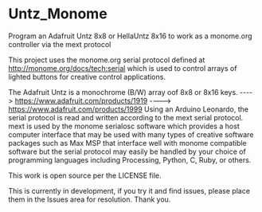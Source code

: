 # Untz_Monome
Program an Adafruit Untz 8x8 or HellaUntz 8x16 to work as a monome.org controller via the mext protocol

This project uses the monome.org serial protocol defined at http://monome.org/docs/tech:serial which is used to control arrays of lighted buttons for creative control applications.

The Adafruit Untz is a monochrome (B/W) array oof 8x8 or 8x16 keys. 
  ----> https://www.adafruit.com/products/1919
  ----> https://www.adafruit.com/products/1999
Using an Arduino Leonardo, the serial protocol is read and written according to the mext serial protocol.  
mext is used by the monome serialosc software which provides a host computer interface that may be used with 
many types of creative software packages such as Max MSP that interface well with monome compatible
software but the serial protocol may easily be handled by your choice of programming languages including
Processing, Python, C, Ruby, or others.

This work is open source per the LICENSE file.  

This is currently in development, if you try it and find issues, please place them in the Issues area for resolution.  Thank you.
